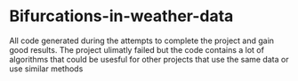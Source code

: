 # Bifurcations-in-weather-data
All code generated during the attempts to complete the project and gain good results. The project ulimatly failed but the code contains a lot of algorithms that could be usesful for other projects that use the same data or use similar methods
